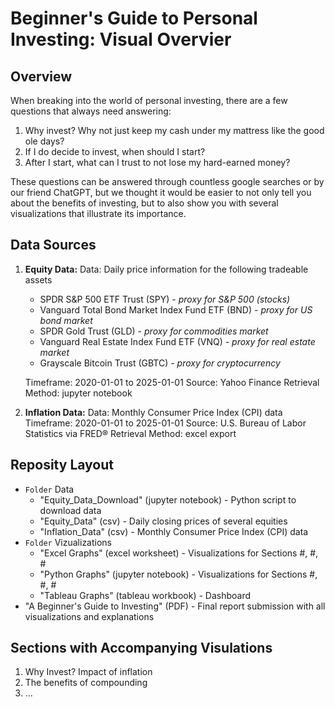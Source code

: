 # Beginner's Guide to Personal Investing: Visual Overvier

## Overview
When breaking into the world of personal investing, there are a few questions that always need answering:
1. Why invest? Why not just keep my cash under my mattress like the good ole days?
2. If I do decide to invest, when should I start?
3. After I start, what can I trust to not lose my hard-earned money?

These questions can be answered through countless google searches or by our friend ChatGPT, 
but we thought it would be easier to not only tell you about the benefits of investing, but to also
show you with several visualizations that illustrate its importance.

## Data Sources
1. **Equity Data:**
   Data: Daily price information for the following tradeable assets
      * SPDR S&P 500 ETF Trust (SPY) - *proxy for S&P 500 (stocks)*
      * Vanguard Total Bond Market Index Fund ETF (BND) - *proxy for US bond market*
      * SPDR Gold Trust (GLD) - *proxy for commodities market*
      * Vanguard Real Estate Index Fund ETF (VNQ) - *proxy for real estate market*
      * Grayscale Bitcoin Trust (GBTC) - *proxy for cryptocurrency*

   Timeframe: 2020-01-01 to 2025-01-01
   Source: Yahoo Finance
   Retrieval Method: jupyter notebook

2. **Inflation Data:**
   Data: Monthly Consumer Price Index (CPI) data 
   Timeframe: 2020-01-01 to 2025-01-01
   Source: U.S. Bureau of Labor Statistics via FRED®
   Retrieval Method: excel export

## Reposity Layout
* `Folder` Data
  * "Equity_Data_Download" (jupyter notebook) - Python script to download data
  * "Equity_Data" (csv) - Daily closing prices of several equities
  * "Inflation_Data" (csv) - Monthly Consumer Price Index (CPI) data
* `Folder` Vizualizations
  * "Excel Graphs" (excel worksheet) - Visualizations for Sections #, #, #
  * "Python Graphs" (jupyter notebook) - Visualizations for Sections #, #, #
  * "Tableau Graphs" (tableau workbook) - Dashboard
* "A Beginner's Guide to Investing" (PDF) - Final report submission with all visualizations and explanations

## Sections with Accompanying Visulations
1. Why Invest? Impact of inflation
2. The benefits of compounding
3. ...

